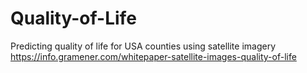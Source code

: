 # Quality-of-Life
Predicting quality of life for USA counties using satellite imagery https://info.gramener.com/whitepaper-satellite-images-quality-of-life
